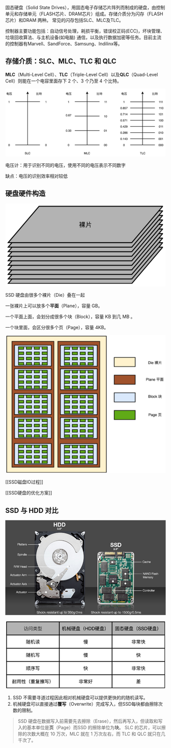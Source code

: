 
固态硬盘（Solid State Drives），用固态电子存储芯片阵列而制成的硬盘，由控制单元和存储单元（FLASH芯片、DRAM芯片）组成。存储介质分为闪存（FLASH芯片）和DRAM 两种。 常见的闪存包括SLC、MLC及TLC。

控制器主要功能包括：自动信号处理，耗损平衡，错误校正码(ECC)，坏块管理、垃圾回收算法、与主机设备(如电脑) 通信，以及执行数据加密等任务。目前主流的控制器有Marvell、SandForce、Samsung、Indilinx等。


## 存储介质：SLC、MLC、TLC 和 QLC

**MLC**（Multi-Level Cell）、**TLC**（Triple-Level Cell）以及**QLC**（Quad-Level Cell）则能在一个电容里面存下 2 个、3 个乃至 4 个比特。

![image-20201016105452473](assets/image-20201016105452473.png)

电压计：用于识别不同的电压，使用不同的电压表示不同数字

缺点：电压的识别效率相对较低


## 硬盘硬件构造

![image-20201016105912097](assets/image-20201016105912097.png)

SSD 硬盘由很多个裸片（Die）叠在一起

一张裸片上可以放多个**平面**（Plane），容量 GB。

一个平面上面，会划分成很多个块（Block），容量 KB 到几 MB 。

一个块里面，会区分很多个页（Page），容量 4KB。

![image-20201016110207967](assets/image-20201016110207967.png)


[[SSD磁盘IO过程]]

[[SSD硬盘的优化方案]]

## SSD 与 HDD 对比

![image-20201016111448028](assets/image-20201016111448028.png)

![image-20201016104928335](assets/image-20201016104928335.png)

1. SSD 不需要寻道过程因此相对机械硬盘可以提供更快的的随机读写。
2. 机械硬盘可以直接通过**覆写**（Overwrite）完成写入，但SSD每块都由擦除次数的限制。

> SSD 硬盘在数据写入前需要先去擦除（Erase），然后再写入，但读取和写入的基本单位是**页**（Page）而SSD 的擦除单位为**块**。
> SLC 的芯片，可以擦除的次数大概在 10 万次，MLC 就在 1 万次左右，而 TLC 和 QLC 就只在几千次了。


